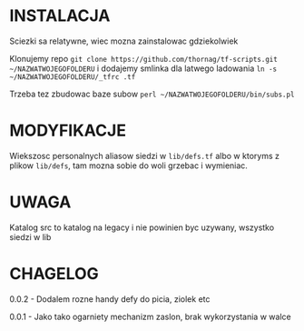 INSTALACJA
==========

Sciezki sa relatywne, wiec mozna zainstalowac gdziekolwiek

Klonujemy repo `git clone https://github.com/thornag/tf-scripts.git ~/NAZWATWOJEGOFOLDERU` i dodajemy smlinka dla latwego ladowania `ln -s ~/NAZWATWOJEGOFOLDERU/_tfrc .tf`

Trzeba tez zbudowac baze subow `perl ~/NAZWATWOJEGOFOLDERU/bin/subs.pl`

MODYFIKACJE
==========
Wiekszosc personalnych aliasow siedzi w `lib/defs.tf` albo w ktoryms z plikow `lib/defs`, tam mozna sobie do woli grzebac i wymieniac.

UWAGA
==========

Katalog src to katalog na legacy i nie powinien byc uzywany, wszystko siedzi w lib


CHAGELOG
==========

0.0.2 - Dodalem rozne handy defy do picia, ziolek etc

0.0.1 - Jako tako ogarniety mechanizm zaslon, brak wykorzystania w walce



